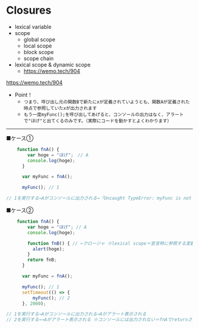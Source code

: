 # Closures

- lexical variable
- scope
    - global scope
    - local scope
    - block scope
    - scope chain
- lexical scope & dynamic scope
    - https://wemo.tech/904

https://wemo.tech/904

- Point！
    - `つまり、呼び出し元の関数Bで新たにxが定義されていようとも、関数Aが定義された時点で参照していたxが出力されます`
    - `もう一度myFunc();を呼び出してあげると、コンソールの出力はなく、アラートで"ほげ"と出てくるのみです。（実際にコードを動かすとよくわかります）`


--- 

■ケース①
``` js
    function fnA() {
        var hoge = "ほげ";　// A
        console.log(hoge);
      }

      var myFunc = fnA();

      myFunc(); // 1

// 1を実行する→Aがコンソールに出力される→「Uncaught TypeError: myFunc is not a function」でエラーになる
```

■ケース②
``` js
    function fnA() {
        var hoge = "ほげ"; // A
        console.log(hoge);

        function fnB() { // ←クロージャ ※lexical scope＝宣言時に参照する変数が決まるためAは参照対象になっている
          alert(hoge);
        }
        return fnB;
      }

      var myFunc = fnA();

      myFunc(); // 1
      setTimeout(() => {
          myFunc(); // 2
      }, 2000);

// 1を実行する→Aがコンソールに出力される→Aがアラート表示される
// 2を実行する→→Aがアラート表示される ※コンソールには出力されない＝fnAでreturnされているのはfnBのみのため
```